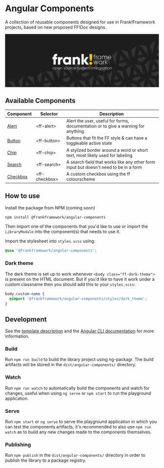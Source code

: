 # Angular Components

A collection of reusable components designed for use in Frank!Framework projects, based on new proposed FF!Doc designs.

![frank-framework-github-banner](banner.png)

## Available Components
| Component | Selector | Description
| ---       | ---      | ---
| [Alert](/projects/angular-components/src/lib/alert/) | &lt;ff-alert&gt; | Alert the user, useful for forms, documentation or to give a warning for anything.
| [Button](/projects/angular-components/src/lib/button/) | &lt;ff-button&gt; | Buttons that fit the FF style & can have a toggleable active state
| [Chip](/projects/angular-components/src/lib/chip/) | &lt;ff-chip&gt; | A stylized border around a word or short text, most likely used for labeling
| [Search](/projects/angular-components/src/lib/search/) | &lt;ff-search&gt; | A search field that works like any other form input but doesn't need to be in a form
| [Checkbox](/projects/angular-components/src/lib/checkbox/) | &lt;ff-checkbox&gt; | A custom checkbox using the ff colourscheme

## How to use
Install the package from NPM (coming soon)
```sh
npm install @frankframework/angular-components
```

Then import one of the components that you'd like to use or import the `LibraryModule` into the component(s) that needs to use it.

Import the stylesheet into `styles.scss` using:
```scss
@use '@frankframework/angular-components';
```

### Dark theme
The dark theme is set up to work whenever `<body class="ff-dark-theme">` is present on the HTML document.
But if you'd like to have it work under a custom classname then you should add this to your `styles.scss`:
```scss
body.custom-name {
  @import '@frankframework/angular-components/styles/dark_theme';
}
```

## Development
See the [template description](https://github.com/frankframework/angular-library-template) and the [Angular CLI documentation](https://angular.dev/tools/cli) for more information.

### Build
Run `npm run build` to build the library project using ng-packagr. The build artifacts will be stored in the `dist/angular-components/` directory.

### Watch
Run `npm run watch` to automatically build the components and watch for changes, useful when using `ng serve` or `npm start` to run the playground application.

### Serve
Run `npm start` or `ng serve` to serve the playground application in which you can test the components artifacts, it's recommended to also use `npm run watch` as to build any new changes made to the components themselves.

### Publishing
Run `npm publish` in the `dist/angular-components/` directory in order to publish the library to a package registry.
